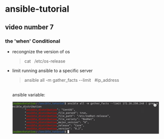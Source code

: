 # ansible-tutorial
## video number 7
### the 'when' Conditional

- recongnize the version of os
    
    >cat &nbsp; /etc/os-release

- limit running ansible to a specific server

    > ansible all -m gather_facts --limit &nbsp; #ip_address

    <br/>
    ansible variable:

    ![gather_facts](gether_fact.png)
